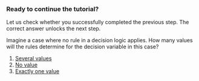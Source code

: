 ### Ready to continue the tutorial?

Let us check whether you successfully completed the previous step. The correct answer unlocks the next step.

Imagine a case where no rule in a decision logic applies. How many values will the rules determine for the decision variable in this case?

1. [Several values](answerSeveral.md)
2. [No value](answerNo.md)
3. [Exactly one value](answerExactlyOne.md)

